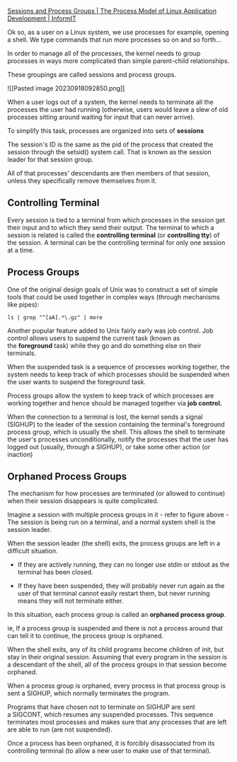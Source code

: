 
[Sessions and Process Groups | The Process Model of Linux Application Development | InformIT](https://www.informit.com/articles/article.aspx?p=397655&seqNum=6)


Ok so, as a user on a Linux system, we use processes for example, opening a shell. We type commands that run more processes so on and so forth...

In order to manage all of the processes, the kernel needs to group processes in ways more complicated than simple parent-child relationships.

These groupings are called sessions and process groups.

![[Pasted image 20230918092850.png]]

When a user logs out of a system, the kernel needs to terminate all the processes the user had running (otherwise, users would leave a slew of old processes sitting around waiting for input that can never arrive).

To simplify this task, processes are organized into sets of **sessions**

The session's ID is the same as the pid of the process that created the session through the setsid() system call. That is known as the session leader for that session group.

All of that processes' descendants are then members of that session, unless they specifically remove themselves from it.


## Controlling Terminal

Every session is tied to a terminal from which processes in the session get their input and to which they send their output. The terminal to which a session is related is called the **controlling terminal** (or **controlling tty**) of the session. A terminal can be the controlling terminal for only one session at a time.

## Process Groups

One of the original design goals of Unix was to construct a set of simple tools that could be used together in complex ways (through mechanisms like pipes):

```
ls | grep "^[aA].*\.gz" | more
```

Another popular feature added to Unix fairly early was job control. Job control allows users to suspend the current task (known as the **foreground** task) while they go and do something else on their terminals.

When the suspended task is a sequence of processes working together, the system needs to keep track of which processes should be suspended when the user wants to suspend the foreground task.

Process groups allow the system to keep track of which processes are working together and hence should be managed together via **job control.**

When the connection to a terminal is lost, the kernel sends a signal (SIGHUP) to the leader of the session containing the terminal's foreground process group, which is usually the shell. This allows the shell to terminate the user's processes unconditionally, notify the processes that the user has logged out (usually, through a SIGHUP), or take some other action (or inaction)


## Orphaned Process Groups


The mechanism for how processes are terminated (or allowed to continue) when their session disappears is quite complicated.

Imagine a session with multiple process groups in it - refer to figure above - The session is being run on a terminal, and a normal system shell is the session leader.

When the session leader (the shell) exits, the process groups are left in a difficult situation. 

- If they are actively running, they can no longer use stdin or stdout as the terminal has been closed. 

- If they have been suspended, they will probably never run again as the user of that terminal cannot easily restart them, but never running means they will not terminate either.

In this situation, each process group is called an **orphaned process group**.

ie, If a process group is suspended and there is not a process around that can tell it to continue, the process group is orphaned.

When the shell exits, any of its child programs become children of init, but stay in their original session. Assuming that every program in the session is a descendant of the shell, all of the process groups in that session become orphaned.

When a process group is orphaned, every process in that process group is sent a SIGHUP, which normally terminates the program.

Programs that have chosen not to terminate on SIGHUP are sent a SIGCONT, which resumes any suspended processes. This sequence terminates most processes and makes sure that any processes that are left are able to run (are not suspended).

Once a process has been orphaned, it is forcibly disassociated from its controlling terminal (to allow a new user to make use of that terminal).


